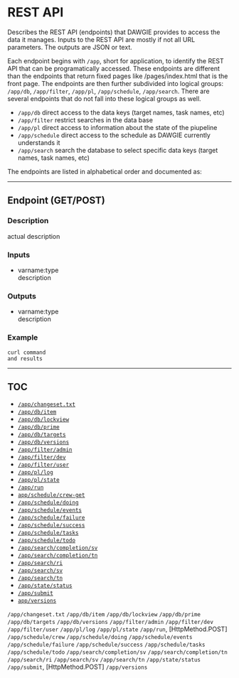 # REST API

Describes the REST API (endpoints) that DAWGIE provides to access the data it manages. Inputs to the REST API are mostly if not all URL parameters. The outputs are JSON or text.

Each endpoint begins with `/app`, short for application, to identify the REST API that can be programatically accessed. These endpoints are different than the endpoints that return fixed pages like /pages/index.html that is the front page. The endpoints are then further subdivided into logical groups: `/app/db`, `/app/filter`, `/app/pl`, `/app/schedule`, `/app/search`. There are several endpoints that do not fall into these logical groups as well.

- `/app/db` direct access to the data keys (target names, task names, etc)
- `/app/filter` restrict searches in the data base
- `/app/pl` direct access to information about the state of the piupeline
- `/app/schedule` direct access to the schedule as DAWGIE currently understands it
- `/app/search` search the database to select specific data keys (target names, task names, etc)

The endpoints are listed in alphabetical order and documented as:

---

## Endpoint (GET/POST)
### Description
actual description

### Inputs
- varname:type  
  description

### Outputs
- varname:type  
  description
    
### Example

```
curl command
and results
```

---

## TOC

- [`/app/changeset.txt`](#appchangesettxt-get)
- [`/app/db/item`](#appdbitem-get)
- [`/app/db/lockview`](#appdblockview-get)
- [`/app/db/prime`](#appdbprime-get)
- [`/app/db/targets`](#appdbtargets-get)
- [`/app/db/versions`](#appdbversions-get)
- [`/app/filter/admin`](#appfilteradmin-get)
- [`/app/filter/dev`](#appfilterdev-get)
- [`/app/filter/user`](#appfilteruser-get)
- [`/app/pl/log`](#apppllog-get)
- [`/app/pl/state`](#appplstate-get)
- [`/app/run`](#apprun-post)
- [`app/schedule/crew-get`](#ppschedulecrew-get-get)
- [`/app/schedule/doing`](#appscheduledoing-get)
- [`/app/schedule/events`](#appscheduleevents-get)
- [`/app/schedule/failure`](#appschedulefailure-get)
- [`/app/schedule/success`](#appschedulesuccess-get)
- [`/app/schedule/tasks`](#appscheduletasks-get)
- [`/app/schedule/todo`](#appscheduletodo-get)
- [`/app/search/completion/sv`](#appsearchcompletion/sv-get)
- [`/app/search/completion/tn`](#appsearchcompletion/tn-get)
- [`/app/search/ri`](#appsearchri-get)
- [`/app/search/sv`](#appsearchsv-get)
- [`/app/search/tn`](#appsearchtn-get)
- [`/app/state/status`](#appstatestatus-get)
- [`/app/submit`](#appsubmit-post)
- [`app/versions`](#ppversions-get`)


`/app/changeset.txt`
`/app/db/item`
`/app/db/lockview`
`/app/db/prime`
`/app/db/targets`
`/app/db/versions`
`/app/filter/admin`
`/app/filter/dev`
`/app/filter/user`
`/app/pl/log`
`/app/pl/state`
`/app/run`, [HttpMethod.POST]
`/app/schedule/crew`
`/app/schedule/doing`
`/app/schedule/events`
`/app/schedule/failure`
`/app/schedule/success`
`/app/schedule/tasks`
`/app/schedule/todo`
`/app/search/completion/sv`
`/app/search/completion/tn`
`/app/search/ri`
`/app/search/sv`
`/app/search/tn`
`/app/state/status`
`/app/submit`, [HttpMethod.POST]
`/app/versions`
